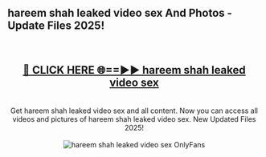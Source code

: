 <h2>hareem shah leaked video sex And Photos - Update Files 2025!</h2>
<br>
<div align="center">
<h2><a href="https://betterlinks.top/A2PfLJ" rel="nofollow">🔴 CLICK HERE 🌐==►► hareem shah leaked video sex</a></h2>
<br>
Get hareem shah leaked video sex and all content. Now you can access all videos and pictures of hareem shah leaked video sex. New Updated Files 2025!
<br>
<br>
<a href="https://betterlinks.top/A2PfLJ" rel="nofollow" data-target="animated-image.originalLink"><img src="https://i.imgur.com/dJHk4Zq.gif" alt="hareem shah leaked video sex OnlyFans" style="max-width: 100%; display: inline-block;" data-target="animated-image.originalImage"></a>
</div>
<br>